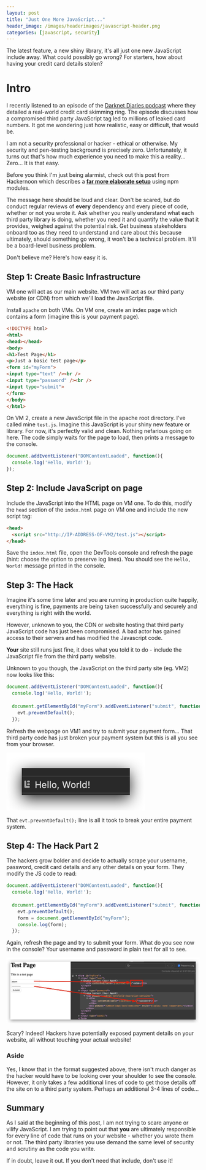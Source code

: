 ```yaml
---
layout: post
title: "Just One More JavaScript..."
header_image: /images/headerimages/javascript-header.png
categories: [javascript, security]
---
```


The latest feature, a new shiny library, it's all just one new JavaScript include away. What could possibly go wrong? For starters, how about having your credit card details stolen?

# Intro

I recently listened to an episode of the [Darknet Diaries podcast](https://darknetdiaries.com) where they detailed a real-world credit card skimming ring. The episode discusses how a compromised third party JavaScript tag led to millions of leaked card numbers. It got me wondering just how realistic, easy or difficult, that would be.

I am not a security professional or hacker - ethical or otherwise. My security and pen-testing background is precisely zero. Unfortunately, it turns out that's how much experience you need to make this a reality... Zero... It is that easy.

Before you think I'm just being alarmist, check out this post from Hackernoon which describes a [**far more elaborate setup**](https://medium.com/hackernoon/im-harvesting-credit-card-numbers-and-passwords-from-your-site-here-s-how-9a8cb347c5b5) using npm modules.

The message here should be loud and clear. Don't be scared, but do conduct regular reviews of **every** dependency and every piece of code, whether or not you wrote it. Ask whether you really understand what each third party library is doing, whether you need it and quantify the value that it provides, weighed against the potential risk. Get business stakeholders onboard too as they need to understand and care about this because ultimately, should something go wrong, it won't be a technical problem. It'll be a board-level business problem.

Don't believe me? Here's how easy it is.

## Step 1: Create Basic Infrastructure
VM one will act as our main website. VM two will act as our third party website (or CDN) from which we'll load the JavaScript file.

Install `apache` on both VMs. On VM one, create an index page which contains a form (imagine this is your payment page).

```html
<!DOCTYPE html>
<html>
<head></head>
<body>
<h1>Test Page</h1>
<p>Just a basic test page</p>
<form id="myForm">
<input type="text" /><br />
<input type="password" /><br />
<input type="submit">
</form>
</body>
</html>
```

On VM 2, create a new JavaScript file in the apache root directory. I've called mine `test.js`. Imagine this JavaScript is your shiny new feature or library. For now, it's perfectly valid and clean. Nothing nefarious going on here. The code simply waits for the page to load, then prints a message to the console.

```js
document.addEventListener("DOMContentLoaded", function(){
  console.log('Hello, World!');
});
```

## Step 2: Include JavaScript on page

Include the JavaScript into the HTML page on VM one. To do this, modify the `head` section of the `index.html` page on VM one and include the new script tag:

```html
<head>
  <script src="http://IP-ADDRESS-OF-VM2/test.js"></script>
</head>
```

Save the `index.html` file, open the DevTools console and refresh the page (hint: choose the option to preserve log lines). You should see the `Hello, World!` message printed in the console.

## Step 3: The Hack

Imagine it's some time later and you are running in production quite happily, everything is fine, payments are being taken successfully and securely and everything is right with the world.

However, unknown to you, the CDN or website hosting that third party JavaScript code has just been compromised. A bad actor has gained access to their servers and has modified the Javascript code.

**Your** site still runs just fine, it does what you told it to do - include the JavaScript file from the third party website.

Unknown to you though, the JavaScript on the third party site (eg. VM2) now looks like this:

```js
document.addEventListener("DOMContentLoaded", function(){
  console.log('Hello, World!');

  document.getElementById("myForm").addEventListener("submit", function(evt){
    evt.preventDefault();
  });
```

Refresh the webpage on VM1 and try to submit your payment form... That third party code has just broken your payment system but this is all you see from your browser.

![one-more-javascript-1](/images/postimages/one-more-javascript-1.png)

That `evt.preventDefault();` line is all it took to break your entire payment system.

## Step 4: The Hack Part 2

The hackers grow bolder and decide to actually scrape your username, password, credit card details and any other details on your form. They modify the JS code to read:

```js
document.addEventListener("DOMContentLoaded", function(){
  console.log('Hello, World!');

  document.getElementById("myForm").addEventListener("submit", function(evt){
    evt.preventDefault();
    form = document.getElementById("myForm");
    console.log(form);
  });
```

Again, refresh the page and try to submit your form. What do you see now in the console? Your username and password in plain text for all to see.

![one-more-javascript-2](/images/postimages/one-more-javascript-2.png)

Scary? Indeed! Hackers have potentially exposed payment details on your website, all without touching your actual website!

### Aside

Yes, I know that in the format suggested above, there isn't much danger as the hacker would have to be looking over your shoulder to see the console. However, it only takes a few additional lines of code to get those details off the site on to a third party system. Perhaps an additional 3-4 lines of code...

## Summary

As I said at the beginning of this post, I am not trying to scare anyone or vilify JavaScript. I am trying to point out that **you** are ultimately responsible for every line of code that runs on your website - whether you wrote them or not. The third party libraries you use demand the same level of security and scrutiny as the code you write.

If in doubt, leave it out. If you don't need that include, don't use it!

